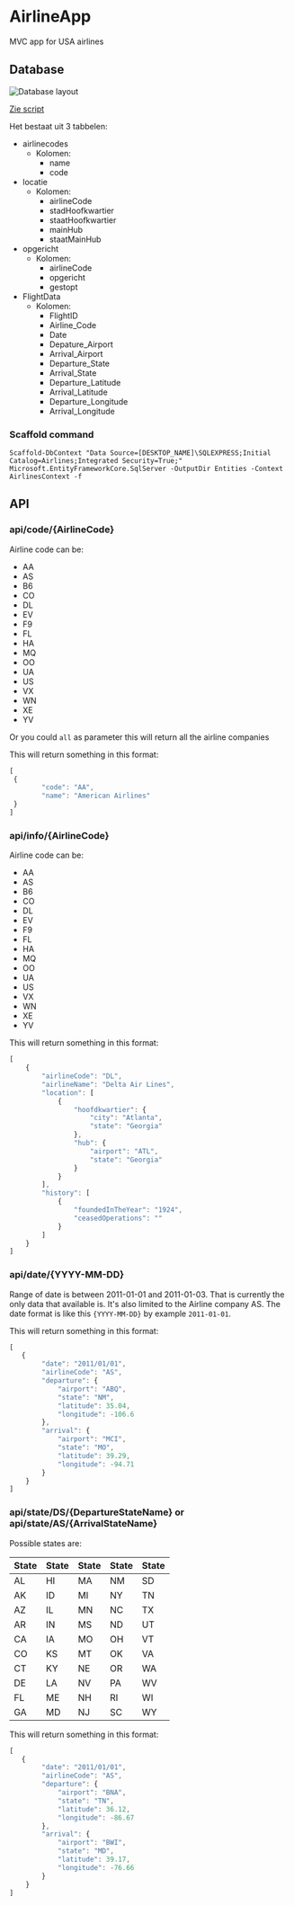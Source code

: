 # AirlineApp
MVC app for USA airlines

## Database 

![Database layout](https://i.imgur.com/4JM8ojw.jpg)

[Zie script](Airline-script.sql)

Het bestaat uit 3 tabbelen:
  * airlinecodes
    * Kolomen:
      * name
      * code
  * locatie
    * Kolomen:
      * airlineCode
      * stadHoofkwartier
      * staatHoofkwartier
      * mainHub
      * staatMainHub
  * opgericht
    * Kolomen:
      * airlineCode
      * opgericht
      * gestopt
  * FlightData
    * Kolomen:
      * FlightID
      * Airline_Code
      * Date
      * Depature_Airport
      * Arrival_Airport
      * Departure_State
      * Arrival_State
      * Departure_Latitude
      * Arrival_Latitude
      * Departure_Longitude
      * Arrival_Longitude

### Scaffold command

`Scaffold-DbContext "Data Source=[DESKTOP_NAME]\SQLEXPRESS;Initial Catalog=Airlines;Integrated Security=True;"  Microsoft.EntityFrameworkCore.SqlServer -OutputDir Entities -Context AirlinesContext -f`


## API

### api/code/{AirlineCode}

Airline code can be:
 *  AA
 *  AS
 *  B6
 *  CO
 *  DL
 *  EV
 *  F9
 *  FL
 *  HA
 *  MQ
 *  OO
 *  UA
 *  US
 *  VX
 *  WN
 *  XE
 *  YV
 
Or you could `all` as parameter this will return all the airline companies

This will return something in this format:

```javascript
[
 {
        "code": "AA",
        "name": "American Airlines"
 }
]
```

### api/info/{AirlineCode}

Airline code can be:
 *  AA
 *  AS
 *  B6
 *  CO
 *  DL
 *  EV
 *  F9
 *  FL
 *  HA
 *  MQ
 *  OO
 *  UA
 *  US
 *  VX
 *  WN
 *  XE
 *  YV
 
 This will return something in this format:

```javascript
[
    {
        "airlineCode": "DL",
        "airlineName": "Delta Air Lines",
        "location": [
            {
                "hoofdkwartier": {
                    "city": "Atlanta",
                    "state": "Georgia"
                },
                "hub": {
                    "airport": "ATL",
                    "state": "Georgia"
                }
            }
        ],
        "history": [
            {
                "foundedInTheYear": "1924",
                "ceasedOperations": ""
            }
        ]
    }
]
```

### api/date/{YYYY-MM-DD}

Range of date is between 2011-01-01 and 2011-01-03. 
That is currently the only data that available is.
It's also limited to the Airline company AS.
The date format is like this `{YYYY-MM-DD}` by example `2011-01-01`.

This will return something in this format:
```javascript
[
   {
        "date": "2011/01/01",
        "airlineCode": "AS",
        "departure": {
            "airport": "ABQ",
            "state": "NM",
            "latitude": 35.04,
            "longitude": -106.6
        },
        "arrival": {
            "airport": "MCI",
            "state": "MO",
            "latitude": 39.29,
            "longitude": -94.71
        }
    }
]
```

### api/state/DS/{DepartureStateName} or api/state/AS/{ArrivalStateName}

Possible states are:

State | State | State | State | State
--- | --- | --- | --- | ---
 AL | HI | MA | NM | SD |
 AK | ID | MI | NY | TN |
 AZ | IL | MN | NC | TX |
 AR | IN | MS | ND | UT |
 CA | IA | MO | OH | VT |
 CO | KS | MT | OK | VA |
 CT | KY | NE | OR | WA |
 DE | LA | NV | PA | WV |
 FL | ME | NH | RI | WI |
 GA | MD | NJ | SC | WY |
 
This will return something in this format: 
```javascript
[
   {
        "date": "2011/01/01",
        "airlineCode": "AS",
        "departure": {
            "airport": "BNA",
            "state": "TN",
            "latitude": 36.12,
            "longitude": -86.67
        },
        "arrival": {
            "airport": "BWI",
            "state": "MD",
            "latitude": 39.17,
            "longitude": -76.66
        }
    }
]
```
